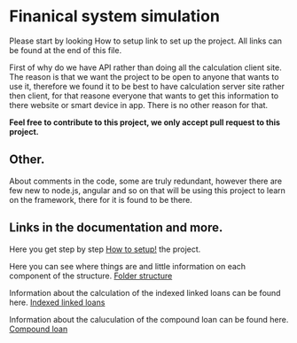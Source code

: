 # Finanical system simulation

Please start by looking How to setup link to set up the project. All links can be found at the end of this file.

First of why do we have API rather than doing all the calculation client site. The reason is that we want the project to be open to anyone that wants to use it, therefore we found it to be best to have calculation server site rather then client, for that reasone everyone that wants to get this information to there website or smart device in app. There is no other reason for that. 

**Feel free to contribute to this project, we only accept pull request to this project.**

## Other. 

About comments in the code, some are truly redundant, however there are few new to node.js, angular and so on that will be using this project to learn on the framework, there for it is found to be there. 


## Links in the documentation and more. 

Here you get step by step [How to setup!](https://github.com/BjarniLeifs/Financial-system-simulation/blob/master/documentation/howtostart.md) the project.

Here you can see where things are and little information on each component of the structure. [Folder structure](https://github.com/BjarniLeifs/Financial-system-simulation/blob/master/documentation/foldersturcture.MD)

Information about the calculation of the indexed linked loans can be found here. [Indexed linked loans](https://github.com/BjarniLeifs/Financial-system-simulation/blob/master/documentation/indexedloan.md)

Information about the caluculation of the compound loan can be found here. [Compound loan](https://github.com/BjarniLeifs/Financial-system-simulation/blob/master/documentation/compoundlaon.md)

